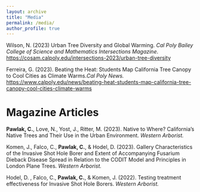 ```yaml
---
layout: archive
title: "Media"
permalink: /media/
author_profile: true
---
```


Wilson, N. (2023) Urban Tree Diversity and Global Warming. *Cal Poly Bailey College of Science 
and Mathematics Intersections Magazine*. https://cosam.calpoly.edu/intersections-2023/urban-tree-diversity


Ferreira, G. (2023). Beating the Heat: Students Map California Tree Canopy to Cool Cities as 
Climate Warms.*Cal Poly News.* https://www.calpoly.edu/news/beating-heat-students-map-california-tree-canopy-cool-cities-climate-warms 

# Magazine Articles

**Pawlak, C.**, Love, N., Yost, J., Ritter, M. (2023). Native to Where? California’s Native Trees and 
Their Use in the Urban Environment. *Western Arborist.* 


Komen, J., Falco, C., **Pawlak, C.**, & Hodel, D. (2023). Gallery Characteristics of the Invasive 
Shot Hole Borer and Extent of Accompanying Fusarium Dieback Disease Spread in Relation to the CODIT Model and Principles in London Plane Trees. *Western Arborist.* 


Hodel, D. , Falco, C., **Pawlak, C.**, &  Komen, J. (2022). Testing treatment effectiveness for 
Invasive Shot Hole Borers. *Western Arborist.*



